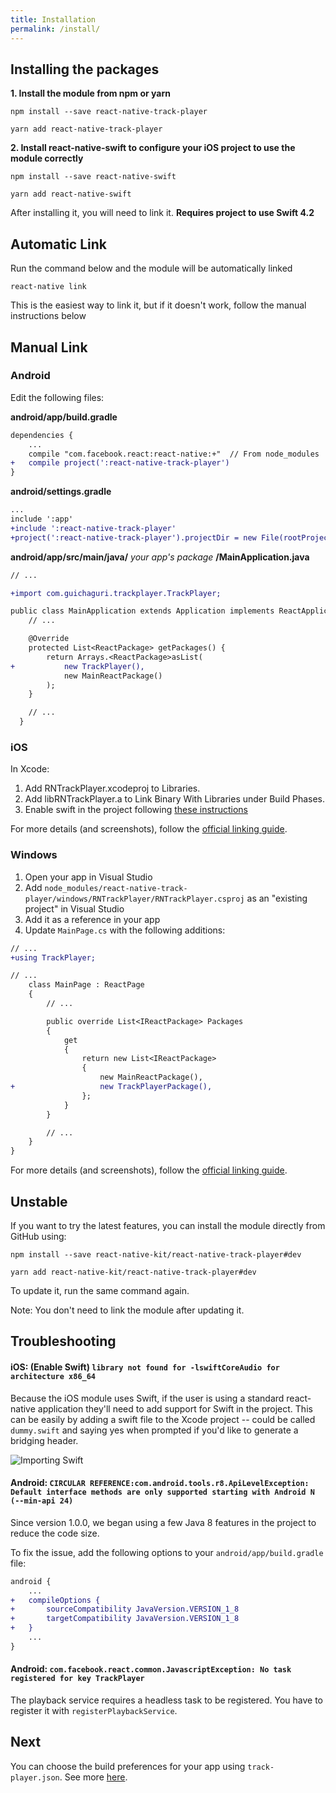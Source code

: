 ```yaml
---
title: Installation
permalink: /install/
---
```


## Installing the packages
**1. Install the module from npm or yarn**
```
npm install --save react-native-track-player
```

```
yarn add react-native-track-player
```

**2. Install react-native-swift to configure your iOS project to use the module correctly**
```
npm install --save react-native-swift
```

```
yarn add react-native-swift
```

After installing it, you will need to link it. **Requires project to use Swift 4.2**

## Automatic Link
Run the command below and the module will be automatically linked
```
react-native link
```

This is the easiest way to link it, but if it doesn't work, follow the manual instructions below

## Manual Link
### Android
Edit the following files:

**android/app/build.gradle**
```diff
dependencies {
    ...
    compile "com.facebook.react:react-native:+"  // From node_modules
+   compile project(':react-native-track-player')
}
```

**android/settings.gradle**
```diff
...
include ':app'
+include ':react-native-track-player'
+project(':react-native-track-player').projectDir = new File(rootProject.projectDir, '../node_modules/react-native-track-player/android')
```

**android/app/src/main/java/** *your app's package* **/MainApplication.java**
```diff
// ...

+import com.guichaguri.trackplayer.TrackPlayer;

public class MainApplication extends Application implements ReactApplication {
    // ...

    @Override
    protected List<ReactPackage> getPackages() {
        return Arrays.<ReactPackage>asList(
+           new TrackPlayer(),
            new MainReactPackage()
        );
    }

    // ...
  }
```

### iOS
In Xcode:
1. Add RNTrackPlayer.xcodeproj to Libraries.
2. Add libRNTrackPlayer.a to Link Binary With Libraries under Build Phases.
3. Enable swift in the project following [these instructions](#troubleshooting)

For more details (and screenshots), follow the [official linking guide](http://facebook.github.io/react-native/docs/linking-libraries-ios.html#content).


### Windows

1. Open your app in Visual Studio
2. Add `node_modules/react-native-track-player/windows/RNTrackPlayer/RNTrackPlayer.csproj` as an "existing project" in Visual Studio
3. Add it as a reference in your app
4. Update `MainPage.cs` with the following additions:

```diff
// ...
+using TrackPlayer;

// ...
    class MainPage : ReactPage
    {
        // ...

        public override List<IReactPackage> Packages
        {
            get
            {
                return new List<IReactPackage>
                {
                    new MainReactPackage(),
+                   new TrackPlayerPackage(),
                };
            }
        }

        // ...
    }
}
```

For more details (and screenshots), follow the [official linking guide](https://github.com/Microsoft/react-native-windows/blob/master/docs/LinkingLibrariesWindows.md).

## Unstable
If you want to try the latest features, you can install the module directly from GitHub using:

```
npm install --save react-native-kit/react-native-track-player#dev
```

```
yarn add react-native-kit/react-native-track-player#dev
```

To update it, run the same command again.

Note: You don't need to link the module after updating it.

## Troubleshooting

#### iOS: (Enable Swift) `library not found for -lswiftCoreAudio for architecture x86_64`
Because the iOS module uses Swift, if the user is using a standard react-native application they'll need to add support for Swift in the project. This can be easily by adding a swift file to the Xcode project -- could be called `dummy.swift` and saying yes when prompted if you'd like to generate a bridging header.

![Importing Swift](https://i.imgur.com/CBqBcWs.png)

#### Android: `CIRCULAR REFERENCE:com.android.tools.r8.ApiLevelException: Default interface methods are only supported starting with Android N (--min-api 24)`
Since version 1.0.0, we began using a few Java 8 features in the project to reduce the code size.

To fix the issue, add the following options to your `android/app/build.gradle` file:
```diff
android {
    ...
+   compileOptions {
+       sourceCompatibility JavaVersion.VERSION_1_8
+       targetCompatibility JavaVersion.VERSION_1_8
+   }
    ...
}
```

#### Android: `com.facebook.react.common.JavascriptException: No task registered for key TrackPlayer`
The playback service requires a headless task to be registered. You have to register it with `registerPlaybackService`.

## Next
You can choose the build preferences for your app using `track-player.json`. See more [here](https://react-native-kit.github.io/react-native-track-player/build-preferences/).